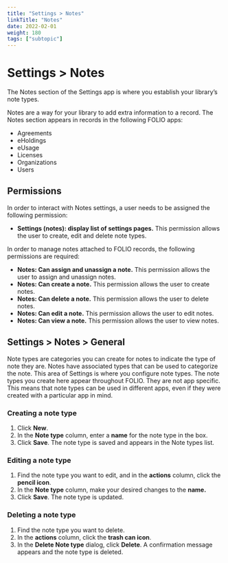 ```yaml
---
title: "Settings > Notes"
linkTitle: "Notes"
date: 2022-02-01
weight: 180
tags: ["subtopic"]   
---
```


# Settings > Notes

The Notes section of the Settings app is where you establish your library’s note types.

Notes are a way for your library to add extra information to a record. The Notes section appears in records in the following FOLIO apps:

* Agreements
* eHoldings
* eUsage
* Licenses
* Organizations
* Users

## Permissions

In order to interact with Notes settings, a user needs to be assigned the following permission:

* **Settings (notes): display list of settings pages.** This permission allows the user to create, edit and delete note types.

In order to manage notes attached to FOLIO records, the following permissions are required:

* **Notes: Can assign and unassign a note.** This permission allows the user to assign and unassign notes.
* **Notes: Can create a note.** This permission allows the user to create notes.
* **Notes: Can delete a note.** This permission allows the user to delete notes.
* **Notes: Can edit a note.** This permission allows the user to edit notes.
* **Notes: Can view a note.** This permission allows the user to view notes.

## Settings > Notes > General

Note types are categories you can create for notes to indicate the type of note they are. Notes have associated types that can be used to categorize the note. This area of Settings is where you configure note types. The note types you create here appear throughout FOLIO. They are not app specific. This means that note types can be used in different apps, even if they were created with a particular app in mind.

### Creating a note type

1. Click **New**.
2. In the **Note type** column, enter a **name** for the note type in the box.
3. Click **Save**. The note type is saved and appears in the Note types list.

### Editing a note type

1. Find the note type you want to edit, and in the **actions** column, click the **pencil icon**.
2. In the **Note type** column, make your desired changes to the **name.**
3. Click **Save**. The note type is updated.

### Deleting a note type

1. Find the note type you want to delete.
2. In the **actions** column, click the **trash can icon**. 
3. In the **Delete Note type** dialog, click **Delete**. A confirmation message appears and the note type is deleted.
